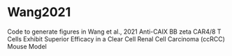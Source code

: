 # Wang2021
Code to generate figures in Wang et al., 2021 Anti-CAIX BB zeta CAR4/8 T Cells Exhibit Superior Efficacy in a Clear Cell Renal Cell Carcinoma (ccRCC) Mouse Model 

